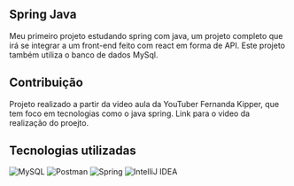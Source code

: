 ## Spring Java
Meu primeiro projeto estudando spring com java, um projeto completo que irá se integrar a um front-end feito com react em forma de API. Este projeto também utiliza o banco de dados MySql.

## Contribuição
Projeto realizado a partir da video aula da YouTuber Fernanda Kipper, que tem foco em tecnologias como o java spring. Link para o video da realização do proejto.

## Tecnologias utilizadas
![MySQL](https://img.shields.io/badge/MySQL-005C84?style=for-the-badge&logo=mysql&logoColor=white)
![Postman](https://img.shields.io/badge/Postman-FF6C37?style=for-the-badge&logo=Postman&logoColor=white)
![Spring](https://img.shields.io/badge/Spring-6DB33F?style=for-the-badge&logo=spring&logoColor=white)
![IntelliJ IDEA](https://img.shields.io/badge/IntelliJ_IDEA-000000.svg?style=for-the-badge&logo=intellij-idea&logoColor=white)
